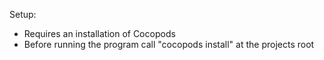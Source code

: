 Setup:
* Requires an installation of Cocopods
* Before running the program call "cocopods install" at the projects root
